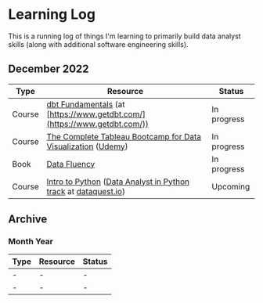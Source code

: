 # Learning Log

This is a running log of things I'm learning to primarily build data analyst skills (along with additional software engineering skills).


## December 2022

|Type|Resource|Status|
|---|---|---|
|Course|[dbt Fundamentals](https://courses.getdbt.com/courses/fundamentals) (at [https://www.getdbt.com/](https://www.getdbt.com/))|In progress|
|Course|[The Complete Tableau Bootcamp for Data Visualization](https://www.udemy.com/course/complete-tableau-bootcamp-dashboards/) ([Udemy](https://www.udemy.com))|In progress|
|Book|[Data Fluency](https://www.juiceanalytics.com/data-fluency)|In progress|
|Course|[Intro to Python](https://www.dataquest.io/course/introduction-to-python/) ([Data Analyst in Python track](https://www.dataquest.io/path/data-analyst/) at [dataquest.io](https://www.dataquest.io))|Upcoming|



## Archive
### Month Year
|Type|Resource|Status|
|---|---|---|
|-|-|-|
|-|-|-|